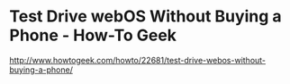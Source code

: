 <!--
id: 1461096867
link: http://kevinisom.info/post/1461096867/test-drive-webos-without-buying-a-phone-how-to-geek
slug: test-drive-webos-without-buying-a-phone-how-to-geek
date: Wed Nov 03 2010 00:22:52 GMT+1300 (NZDT)
raw: {"blog_name":"kevinisom","id":1461096867,"post_url":"http://kevinisom.info/post/1461096867/test-drive-webos-without-buying-a-phone-how-to-geek","slug":"test-drive-webos-without-buying-a-phone-how-to-geek","type":"link","date":"2010-11-02 11:22:52 GMT","timestamp":1288696972,"state":"published","format":"html","reblog_key":"sg57VaRG","tags":[],"short_url":"http://tmblr.co/Zw68Yy1N5f6Z","highlighted":[],"feed_item":"http://www.howtogeek.com/howto/22681/test-drive-webos-without-buying-a-phone/","from_feed_id":"650234","note_count":0,"title":"Test Drive webOS Without Buying a Phone - How-To Geek","url":"http://www.howtogeek.com/howto/22681/test-drive-webos-without-buying-a-phone/","description":""}
publish: 2010-11-03
tags: 
title: Test Drive webOS Without Buying a Phone - How-To Geek
-->


Test Drive webOS Without Buying a Phone - How-To Geek
=====================================================

<http://www.howtogeek.com/howto/22681/test-drive-webos-without-buying-a-phone/>

